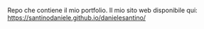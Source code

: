 Repo che contiene il mio portfolio.
Il mio sito web disponibile qui:
https://santinodaniele.github.io/danielesantino/

